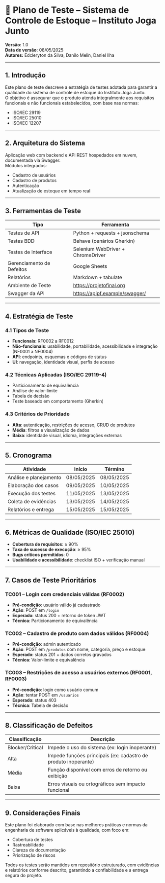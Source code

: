 # 📄 Plano de Teste – Sistema de Controle de Estoque – Instituto Joga Junto  
**Versão:** 1.0  
**Data de versão:** 08/05/2025  
**Autores:** Edcleryton da Silva, Danilo Melin, Daniel Ilha

---

## 1. Introdução

Este plano de teste descreve a estratégia de testes adotada para garantir a qualidade do sistema de controle de estoque do Instituto Joga Junto.  
O objetivo é assegurar que o produto atenda integralmente aos requisitos funcionais e não funcionais estabelecidos, com base nas normas:

- ISO/IEC 29119  
- ISO/IEC 25010  
- ISO/IEC 12207

---

## 2. Arquitetura do Sistema

Aplicação web com backend e API REST hospedados em nuvem, documentada via Swagger.  
Módulos integrados:
- Cadastro de usuários
- Cadastro de produtos
- Autenticação
- Atualização de estoque em tempo real

---

## 3. Ferramentas de Teste

| Tipo                      | Ferramenta                              |
|---------------------------|------------------------------------------|
| Testes de API             | Python + requests + jsonschema          |
| Testes BDD                | Behave (cenários Gherkin)               |
| Testes de Interface       | Selenium WebDriver + ChromeDriver       |
| Gerenciamento de Defeitos | Google Sheets                           |
| Relatórios                | Markdown + tabulate                     |
| Ambiente de Teste         | https://projetofinal.org                |
| Swagger da API            | https://apipf.example/swagger/          |

---

## 4. Estratégia de Teste

### 4.1 Tipos de Teste

- **Funcionais**: RF0002 a RF0012  
- **Não-funcionais**: usabilidade, portabilidade, acessibilidade e integração (NF0001 a NF0004)  
- **API**: endpoints, esquemas e códigos de status  
- **UI**: navegação, identidade visual, perfis de acesso

### 4.2 Técnicas Aplicadas (ISO/IEC 29119-4)

- Particionamento de equivalência  
- Análise de valor-limite  
- Tabela de decisão  
- Teste baseado em comportamento (Gherkin)

### 4.3 Critérios de Prioridade

- **Alta**: autenticação, restrições de acesso, CRUD de produtos  
- **Média**: filtros e visualização de dados  
- **Baixa**: identidade visual, idioma, integrações externas

---

## 5. Cronograma

| Atividade               | Início       | Término     |
|-------------------------|--------------|-------------|
| Análise e planejamento  | 08/05/2025   | 08/05/2025  |
| Elaboração dos casos    | 09/05/2025   | 10/05/2025  |
| Execução dos testes     | 11/05/2025   | 13/05/2025  |
| Coleta de evidências    | 13/05/2025   | 14/05/2025  |
| Relatórios e entrega    | 15/05/2025   | 15/05/2025  |

---

## 6. Métricas de Qualidade (ISO/IEC 25010)

- **Cobertura de requisitos**: ≥ 90%  
- **Taxa de sucesso de execução**: ≥ 95%  
- **Bugs críticos permitidos**: 0  
- **Usabilidade e acessibilidade**: checklist ISO + verificação manual

---

## 7. Casos de Teste Prioritários

### TC001 – Login com credenciais válidas (RF0002)
- **Pré-condição**: usuário válido já cadastrado  
- **Ação**: POST em `/login`  
- **Esperado**: status 200 + retorno de token JWT  
- **Técnica**: Particionamento de equivalência

### TC002 – Cadastro de produto com dados válidos (RF0004)
- **Pré-condição**: admin autenticado  
- **Ação**: POST em `/produtos` com nome, categoria, preço e estoque  
- **Esperado**: status 201 + dados corretos gravados  
- **Técnica**: Valor-limite e equivalência

### TC003 – Restrições de acesso a usuários externos (RF0001, RF0003)
- **Pré-condição**: login como usuário comum  
- **Ação**: tentar POST em `/usuarios`  
- **Esperado**: status 403  
- **Técnica**: Tabela de decisão

---

## 8. Classificação de Defeitos

| Classificação     | Descrição                                                      |
|-------------------|----------------------------------------------------------------|
| Blocker/Critical  | Impede o uso do sistema (ex: login inoperante)                |
| Alta              | Impede funções principais (ex: cadastro de produto inoperante) |
| Média             | Função disponível com erros de retorno ou exibição            |
| Baixa             | Erros visuais ou ortográficos sem impacto funcional           |

---

## 9. Considerações Finais

Este plano foi elaborado com base nas melhores práticas e normas da engenharia de software aplicáveis à qualidade, com foco em:

- Cobertura de testes  
- Rastreabilidade  
- Clareza de documentação  
- Priorização de riscos  

Todos os testes serão mantidos em repositório estruturado, com evidências e relatórios conforme descrito, garantindo a confiabilidade e a entrega segura do projeto.
